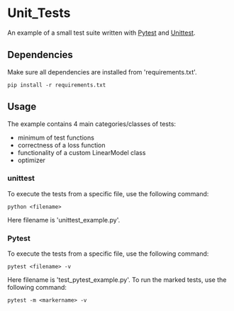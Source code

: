 # Unit_Tests
An example of a small test suite written with [Pytest](https://docs.pytest.org/en/latest/) and [Unittest](https://docs.python.org/3/library/unittest.html).

## Dependencies
Make sure all dependencies are installed from 'requirements.txt'. 
```
pip install -r requirements.txt
```

## Usage
The example contains 4 main categories/classes of tests:
* minimum of test functions
* correctness of a loss function
* functionality of a custom LinearModel class
* optimizer

### unittest
To execute the tests from a specific file, use the following command:
```
python <filename>
```
Here filename is 'unittest_example.py'.

### Pytest
To execute the tests from a specific file, use the following command:
```
pytest <filename> -v
```
Here filename is 'test_pytest_example.py'.
To run the marked tests, use the following command:
```
pytest -m <markername> -v
```
